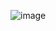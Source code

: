 ![image](https://user-images.githubusercontent.com/114800813/216416791-4261e560-e2c4-41ac-a57c-2af4174c87ba.png)

